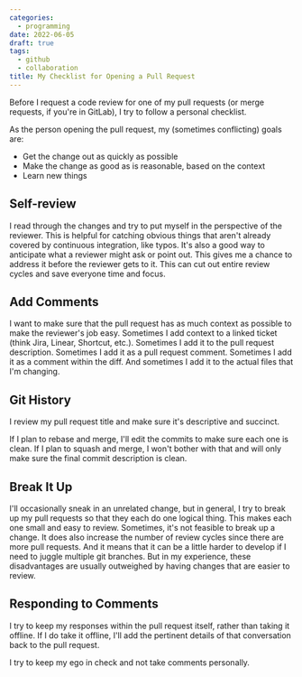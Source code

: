 ```yaml
---
categories:
  - programming
date: 2022-06-05
draft: true
tags:
  - github
  - collaboration
title: My Checklist for Opening a Pull Request
---
```


Before I request a code review for one of my pull requests (or merge requests,
if you're in GitLab), I try to follow a personal checklist.

As the person opening the pull request, my (sometimes conflicting) goals are:

* Get the change out as quickly as possible
* Make the change as good as is reasonable, based on the context
* Learn new things

## Self-review

I read through the changes and try to put myself in the perspective of the
reviewer. This is helpful for catching obvious things that aren't already
covered by continuous integration, like typos. It's also a good way to
anticipate what a reviewer might ask or point out. This gives me a chance to
address it before the reviewer gets to it. This can cut out entire review cycles
and save everyone time and focus.

## Add Comments

I want to make sure that the pull request has as much context as possible to
make the reviewer's job easy. Sometimes I add context to a linked ticket (think
Jira, Linear, Shortcut, etc.). Sometimes I add it to the pull request
description. Sometimes I add it as a pull request comment. Sometimes I add it as
a comment within the diff. And sometimes I add it to the actual files that I'm
changing.

## Git History

I review my pull request title and make sure it's descriptive and succinct.

If I plan to rebase and merge, I'll edit the commits to make sure each one is
clean. If I plan to squash and merge, I won't bother with that and will only
make sure the final commit description is clean.

## Break It Up

I'll occasionally sneak in an unrelated change, but in general, I try to break
up my pull requests so that they each do one logical thing. This makes each one
small and easy to review. Sometimes, it's not feasible to break up a change. It
does also increase the number of review cycles since there are more pull
requests. And it means that it can be a little harder to develop if I need to
juggle multiple git branches. But in my experience, these disadvantages are
usually outweighed by having changes that are easier to review.

## Responding to Comments

I try to keep my responses within the pull request itself, rather than taking it
offline. If I do take it offline, I'll add the pertinent details of that
conversation back to the pull request.

I try to keep my ego in check and not take comments personally.
